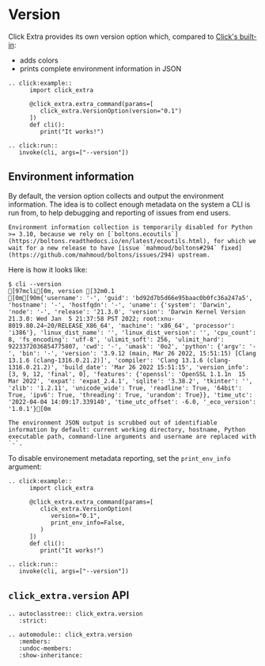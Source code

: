 # Version

Click Extra provides its own version option which, compared to [Click's built-in](https://click.palletsprojects.com/en/8.1.x/api/?highlight=version#click.version_option):

- adds colors
- prints complete environment information in JSON

```{eval-rst}
.. click:example::
      import click_extra

      @click_extra.extra_command(params=[
         click_extra.VersionOption(version="0.1")
      ])
      def cli():
         print("It works!")

.. click:run::
   invoke(cli, args=["--version"])
```

## Environment information

By default, the version option collects and output the environment information. The idea is to collect enough metadata on the system a CLI is run from, to help debugging and reporting of issues from end users.

```{warning}
Environment information collection is temporarily disabled for Python >= 3.10, because we rely on [`boltons.ecoutils`](https://boltons.readthedocs.io/en/latest/ecoutils.html), for which we wait for a new release to have [issue `mahmoud/boltons#294` fixed](https://github.com/mahmoud/boltons/issues/294) upstream.
```

Here is how it looks like:

```ansi-shell-session
$ cli --version
[97mcli[0m, version [32m0.1
[0m[90m{'username': '-', 'guid': 'bd92d7b5d66e95baac0b0fc36a247a5', 'hostname': '-', 'hostfqdn': '-', 'uname': {'system': 'Darwin', 'node': '-', 'release': '21.3.0', 'version': 'Darwin Kernel Version 21.3.0: Wed Jan  5 21:37:58 PST 2022; root:xnu-8019.80.24~20/RELEASE_X86_64', 'machine': 'x86_64', 'processor': 'i386'}, 'linux_dist_name': '', 'linux_dist_version': '', 'cpu_count': 8, 'fs_encoding': 'utf-8', 'ulimit_soft': 256, 'ulimit_hard': 9223372036854775807, 'cwd': '-', 'umask': '0o2', 'python': {'argv': '-', 'bin': '-', 'version': '3.9.12 (main, Mar 26 2022, 15:51:15) [Clang 13.1.6 (clang-1316.0.21.2)]', 'compiler': 'Clang 13.1.6 (clang-1316.0.21.2)', 'build_date': 'Mar 26 2022 15:51:15', 'version_info': [3, 9, 12, 'final', 0], 'features': {'openssl': 'OpenSSL 1.1.1n  15 Mar 2022', 'expat': 'expat_2.4.1', 'sqlite': '3.38.2', 'tkinter': '', 'zlib': '1.2.11', 'unicode_wide': True, 'readline': True, '64bit': True, 'ipv6': True, 'threading': True, 'urandom': True}}, 'time_utc': '2022-04-04 14:09:17.339140', 'time_utc_offset': -6.0, '_eco_version': '1.0.1'}[0m
```

```{note}
The environment JSON output is scrubbed out of identifiable information by default: current working directory, hostname, Python executable path, command-line arguments and username are replaced with `-`.
```

To disable environement metadata reporting, set the `print_env_info` argument:

```{eval-rst}
.. click:example::
      import click_extra

      @click_extra.extra_command(params=[
         click_extra.VersionOption(
            version="0.1",
            print_env_info=False,
         )
      ])
      def cli():
         print("It works!")

.. click:run::
   invoke(cli, args=["--version"])
```

## `click_extra.version` API

```{eval-rst}
.. autoclasstree:: click_extra.version
   :strict:
```

```{eval-rst}
.. automodule:: click_extra.version
   :members:
   :undoc-members:
   :show-inheritance:
```
